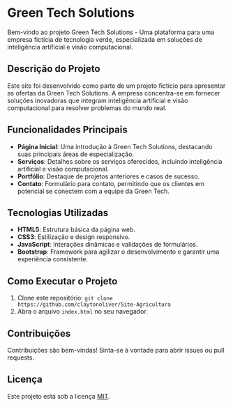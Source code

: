 # Green Tech Solutions

Bem-vindo ao projeto Green Tech Solutions - Uma plataforma para uma empresa fictícia de tecnologia verde, especializada em soluções de inteligência artificial e visão computacional.

## Descrição do Projeto

Este site foi desenvolvido como parte de um projeto fictício para apresentar as ofertas da Green Tech Solutions. A empresa concentra-se em fornecer soluções inovadoras que integram inteligência artificial e visão computacional para resolver problemas do mundo real.

## Funcionalidades Principais

- **Página Inicial**: Uma introdução à Green Tech Solutions, destacando suas principais áreas de especialização.
- **Serviços**: Detalhes sobre os serviços oferecidos, incluindo inteligência artificial e visão computacional.
- **Portfólio**: Destaque de projetos anteriores e casos de sucesso.
- **Contato**: Formulário para contato, permitindo que os clientes em potencial se conectem com a equipe da Green Tech.

## Tecnologias Utilizadas

- **HTML5**: Estrutura básica da página web.
- **CSS3**: Estilização e design responsivo.
- **JavaScript**: Interações dinâmicas e validações de formulários.
- **Bootstrap**: Framework para agilizar o desenvolvimento e garantir uma experiência consistente.

## Como Executar o Projeto

1. Clone este repositório: `git clone https://github.com/claytonoliver/Site-Agricultura`
2. Abra o arquivo `index.html` no seu navegador.

## Contribuições

Contribuições são bem-vindas! Sinta-se à vontade para abrir issues ou pull requests.

## Licença

Este projeto está sob a licença [MIT](LICENSE).

